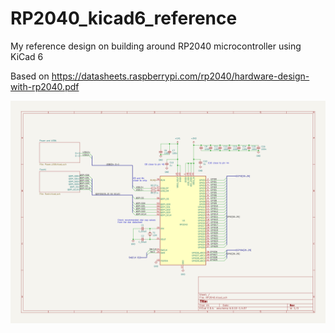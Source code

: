 # RP2040_kicad6_reference
My reference design on building around RP2040 microcontroller using KiCad 6

Based on https://datasheets.raspberrypi.com/rp2040/hardware-design-with-rp2040.pdf 

![Schematic drawing](https://raw.githubusercontent.com/Wa1tee/RP2040_kicad6_reference/main/image.png)
